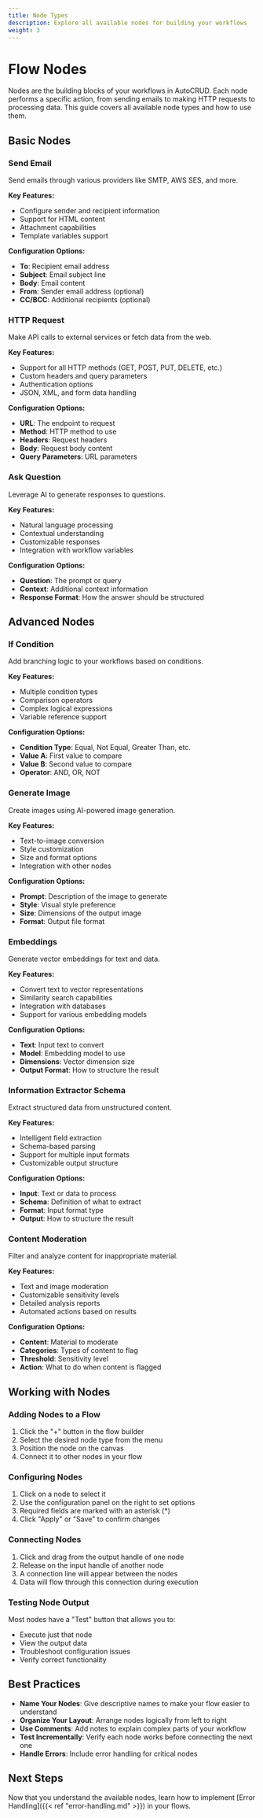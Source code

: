```yaml
---
title: Node Types
description: Explore all available nodes for building your workflows
weight: 3
---
```


# Flow Nodes

Nodes are the building blocks of your workflows in AutoCRUD. Each node performs a specific action, from sending emails to making HTTP requests to processing data. This guide covers all available node types and how to use them.

## Basic Nodes

### Send Email

Send emails through various providers like SMTP, AWS SES, and more.

**Key Features:**

- Configure sender and recipient information
- Support for HTML content
- Attachment capabilities
- Template variables support

**Configuration Options:**

- **To**: Recipient email address
- **Subject**: Email subject line
- **Body**: Email content
- **From**: Sender email address (optional)
- **CC/BCC**: Additional recipients (optional)

<!-- SEND EMAIL NODE SCREENSHOT -->
<!-- ![Send Email Node](/images/send-email-node.png) -->

### HTTP Request

Make API calls to external services or fetch data from the web.

**Key Features:**

- Support for all HTTP methods (GET, POST, PUT, DELETE, etc.)
- Custom headers and query parameters
- Authentication options
- JSON, XML, and form data handling

**Configuration Options:**

- **URL**: The endpoint to request
- **Method**: HTTP method to use
- **Headers**: Request headers
- **Body**: Request body content
- **Query Parameters**: URL parameters

<!-- HTTP REQUEST NODE SCREENSHOT -->
<!-- ![HTTP Request Node](/images/http-request-node.png) -->

### Ask Question

Leverage AI to generate responses to questions.

**Key Features:**

- Natural language processing
- Contextual understanding
- Customizable responses
- Integration with workflow variables

**Configuration Options:**

- **Question**: The prompt or query
- **Context**: Additional context information
- **Response Format**: How the answer should be structured

<!-- ASK QUESTION NODE SCREENSHOT -->
<!-- ![Ask Question Node](/images/ask-question-node.png) -->

## Advanced Nodes

### If Condition

Add branching logic to your workflows based on conditions.

**Key Features:**

- Multiple condition types
- Comparison operators
- Complex logical expressions
- Variable reference support

**Configuration Options:**

- **Condition Type**: Equal, Not Equal, Greater Than, etc.
- **Value A**: First value to compare
- **Value B**: Second value to compare
- **Operator**: AND, OR, NOT

### Generate Image

Create images using AI-powered image generation.

**Key Features:**

- Text-to-image conversion
- Style customization
- Size and format options
- Integration with other nodes

**Configuration Options:**

- **Prompt**: Description of the image to generate
- **Style**: Visual style preference
- **Size**: Dimensions of the output image
- **Format**: Output file format

### Embeddings

Generate vector embeddings for text and data.

**Key Features:**

- Convert text to vector representations
- Similarity search capabilities
- Integration with databases
- Support for various embedding models

**Configuration Options:**

- **Text**: Input text to convert
- **Model**: Embedding model to use
- **Dimensions**: Vector dimension size
- **Output Format**: How to structure the result

### Information Extractor Schema

Extract structured data from unstructured content.

**Key Features:**

- Intelligent field extraction
- Schema-based parsing
- Support for multiple input formats
- Customizable output structure

**Configuration Options:**

- **Input**: Text or data to process
- **Schema**: Definition of what to extract
- **Format**: Input format type
- **Output**: How to structure the result

### Content Moderation

Filter and analyze content for inappropriate material.

**Key Features:**

- Text and image moderation
- Customizable sensitivity levels
- Detailed analysis reports
- Automated actions based on results

**Configuration Options:**

- **Content**: Material to moderate
- **Categories**: Types of content to flag
- **Threshold**: Sensitivity level
- **Action**: What to do when content is flagged

## Working with Nodes

### Adding Nodes to a Flow

1. Click the "+" button in the flow builder
2. Select the desired node type from the menu
3. Position the node on the canvas
4. Connect it to other nodes in your flow

### Configuring Nodes

1. Click on a node to select it
2. Use the configuration panel on the right to set options
3. Required fields are marked with an asterisk (\*)
4. Click "Apply" or "Save" to confirm changes

### Connecting Nodes

1. Click and drag from the output handle of one node
2. Release on the input handle of another node
3. A connection line will appear between the nodes
4. Data will flow through this connection during execution

### Testing Node Output

Most nodes have a "Test" button that allows you to:

- Execute just that node
- View the output data
- Troubleshoot configuration issues
- Verify correct functionality

## Best Practices

- **Name Your Nodes**: Give descriptive names to make your flow easier to understand
- **Organize Your Layout**: Arrange nodes logically from left to right
- **Use Comments**: Add notes to explain complex parts of your workflow
- **Test Incrementally**: Verify each node works before connecting the next one
- **Handle Errors**: Include error handling for critical nodes

## Next Steps

Now that you understand the available nodes, learn how to implement [Error Handling]({{< ref "error-handling.md" >}}) in your flows.
